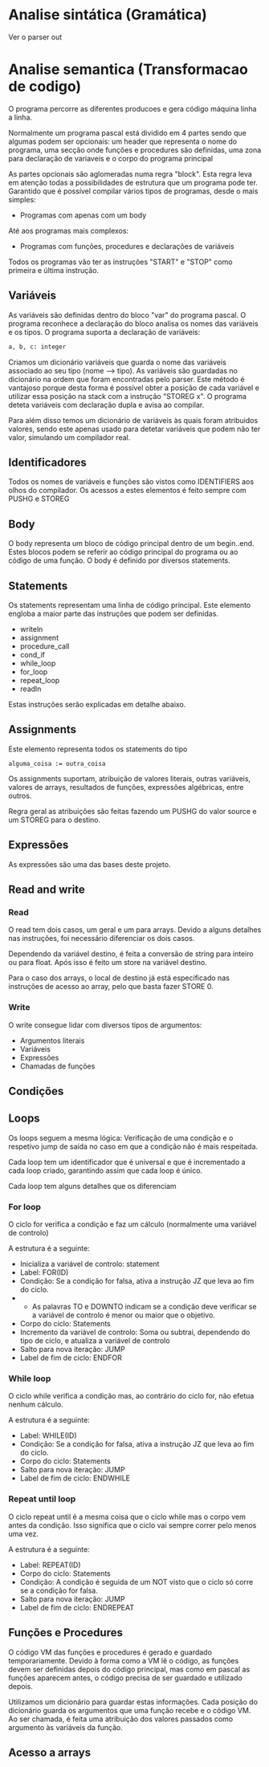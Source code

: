 # Analise sintática (Gramática)

Ver o parser out

# Analise semantica (Transformacao de codigo)

O programa percorre as diferentes producoes e gera código máquina linha a linha.

Normalmente um programa pascal está dividido em 4 partes sendo que algumas podem ser opcionais: um header que representa o nome do programa, uma secção onde funções e procedures são definidas, uma zona para declaração de variaveis e o corpo do programa principal

As partes opcionais são aglomeradas numa regra "block". Esta regra leva em atenção todas a possibilidades de estrutura que um programa pode ter. Garantido que é possível compilar vários tipos de programas, desde o mais simples: 

- Programas com apenas com um body

Até aos programas mais complexos:

- Programas com funções, procedures e declarações de variáveis

Todos os programas vão ter as instruções "START" e "STOP" como primeira e última instrução.

## Variáveis

As variáveis são definidas dentro do bloco "var" do programa pascal. O programa reconhece a declaração do bloco analisa os nomes das variáveis e os tipos. O programa suporta a declaração de variáveis:

```txt
a, b, c: integer
```

Criamos um dicionário variáveis que guarda o nome das variáveis associado ao seu tipo (nome --> tipo). As variáveis são guardadas no dicionário na ordem que foram encontradas pelo parser. Este método é vantajoso porque desta forma é possível obter a posição de cada variável e utilizar essa posição na stack com a instrução "STOREG x". O programa deteta variáveis com declaração dupla e avisa ao compilar.

Para além disso temos um dicionário de variáveis às quais foram atribuidos valores, sendo este apenas usado para detetar variáveis que podem não ter valor, simulando um compilador real.

## Identificadores

Todos os nomes de variáveis e funções são vistos como IDENTIFIERS aos olhos do compilador. Os acessos a estes elementos é feito sempre com PUSHG e STOREG

## Body

O body representa um bloco de código principal dentro de um begin..end. Estes blocos podem se referir ao código principal do programa ou ao código de uma função. O body é definido por diversos statements.

## Statements

Os statements representam uma linha de código principal. Este elemento engloba a maior parte das instruções que podem ser definidas.

- writeln
- assignment
- procedure_call
- cond_if
- while_loop
- for_loop
- repeat_loop
- readln

Estas instruções serão explicadas em detalhe abaixo.

## Assignments

Este elemento representa todos os statements do tipo

```
alguma_coisa := outra_coisa
```

Os assignments suportam, atribuição de valores literais, outras variáveis, valores de arrays, resultados de funções, expressões algébricas, entre outros.

Regra geral as atribuições são feitas fazendo um PUSHG do valor source e um STOREG para o destino.

## Expressões

As expressões são uma das bases deste projeto. 

## Read and write

### Read

O read tem dois casos, um geral e um para arrays. Devido a alguns detalhes nas instruções, foi necessário diferenciar os dois casos.

Dependendo da variável destino, é feita a conversão de string para inteiro ou para float. Após isso é feito um store na variável destino.

Para o caso dos arrays, o local de destino já está especificado nas instruções de acesso ao array, pelo que basta fazer STORE 0.

### Write

O write consegue lidar com diversos tipos de argumentos:

- Argumentos literais
- Variáveis
- Expressões
- Chamadas de funções

## Condições

## Loops

Os loops seguem a mesma lógica: Verificação de uma condição e o respetivo jump de saída no caso em que a condição não é mais respeitada.

Cada loop tem um identificador que é universal e que é incrementado a cada loop criado, garantindo assim que cada loop é único.

Cada loop tem alguns detalhes que os diferenciam

### For loop

O ciclo for verifica a condição e faz um cálculo (normalmente uma variável de controlo)

A estrutura é a seguinte:

- Inicializa a variável de controlo: statement
- Label: FOR(ID)
- Condição: Se a condição for falsa, ativa a instrução JZ que leva ao fim do ciclo.
- - As palavras TO e DOWNTO indicam se a condição deve verificar se a variável de controlo é menor ou maior que o objetivo.
- Corpo do ciclo: Statements
- Incremento da variável de controlo: Soma ou subtrai, dependendo do tipo de ciclo, e atualiza a variável de controlo
- Salto para nova iteração: JUMP
- Label de fim de ciclo: ENDFOR

### While loop

O ciclo while verifica a condição mas, ao contrário do ciclo for, não efetua nenhum cálculo.

A estrutura é a seguinte:

- Label: WHILE(ID)
- Condição: Se a condição for falsa, ativa a instrução JZ que leva ao fim do ciclo.
- Corpo do ciclo: Statements
- Salto para nova iteração: JUMP
- Label de fim de ciclo: ENDWHILE

### Repeat until loop

O ciclo repeat until é a mesma coisa que o ciclo while mas o corpo vem antes da condição. Isso significa que o ciclo vai sempre correr pelo menos uma vez.

A estrutura é a seguinte:

- Label: REPEAT(ID)
- Corpo do ciclo: Statements
- Condição: A condição é seguida de um NOT visto que o ciclo só corre se a condição for falsa.
- Salto para nova iteração: JUMP
- Label de fim de ciclo: ENDREPEAT

## Funções e Procedures

O código VM das funções e procedures é gerado e guardado temporariamente. Devido à forma como a VM lê o código, as funções devem ser definidas depois do código principal, mas como em pascal as funções aparecem antes, o código precisa de ser guardado e utilizado depois.

Utilizamos um dicionário para guardar estas informações. Cada posição do dicionário guarda os argumentos que uma função recebe e o código VM. Ao ser chamada, é feita uma atribuição dos valores passados como argumento às variáveis da função.

## Acesso a arrays